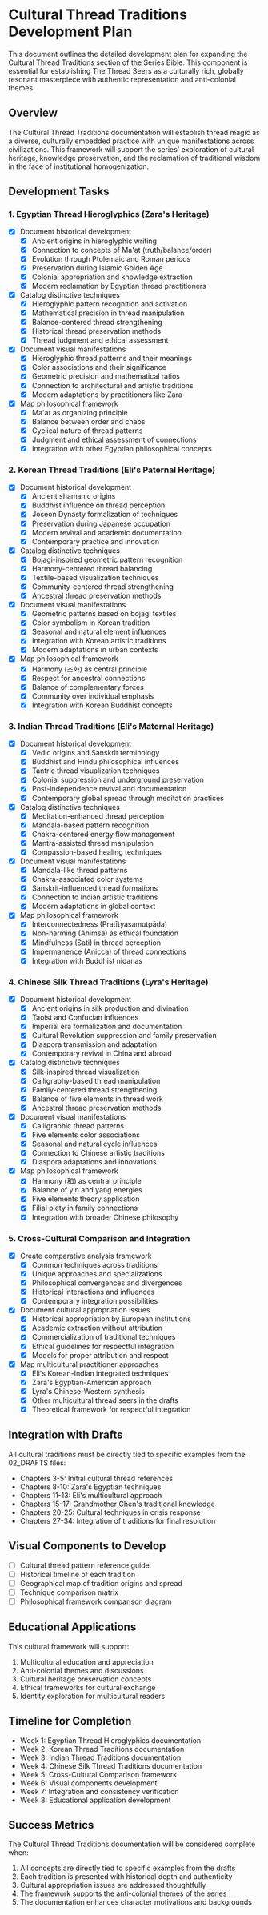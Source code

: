 # Cultural Thread Traditions Development Plan

This document outlines the detailed development plan for expanding the Cultural Thread Traditions section of the Series Bible. This component is essential for establishing The Thread Seers as a culturally rich, globally resonant masterpiece with authentic representation and anti-colonial themes.

## Overview

The Cultural Thread Traditions documentation will establish thread magic as a diverse, culturally embedded practice with unique manifestations across civilizations. This framework will support the series' exploration of cultural heritage, knowledge preservation, and the reclamation of traditional wisdom in the face of institutional homogenization.

## Development Tasks

### 1. Egyptian Thread Hieroglyphics (Zara's Heritage)

- [x] Document historical development
  - [x] Ancient origins in hieroglyphic writing
  - [x] Connection to concepts of Ma'at (truth/balance/order)
  - [x] Evolution through Ptolemaic and Roman periods
  - [x] Preservation during Islamic Golden Age
  - [x] Colonial appropriation and knowledge extraction
  - [x] Modern reclamation by Egyptian thread practitioners

- [x] Catalog distinctive techniques
  - [x] Hieroglyphic pattern recognition and activation
  - [x] Mathematical precision in thread manipulation
  - [x] Balance-centered thread strengthening
  - [x] Historical thread preservation methods
  - [x] Thread judgment and ethical assessment

- [x] Document visual manifestations
  - [x] Hieroglyphic thread patterns and their meanings
  - [x] Color associations and their significance
  - [x] Geometric precision and mathematical ratios
  - [x] Connection to architectural and artistic traditions
  - [x] Modern adaptations by practitioners like Zara

- [x] Map philosophical framework
  - [x] Ma'at as organizing principle
  - [x] Balance between order and chaos
  - [x] Cyclical nature of thread patterns
  - [x] Judgment and ethical assessment of connections
  - [x] Integration with other Egyptian philosophical concepts

### 2. Korean Thread Traditions (Eli's Paternal Heritage)

- [x] Document historical development
  - [x] Ancient shamanic origins
  - [x] Buddhist influence on thread perception
  - [x] Joseon Dynasty formalization of techniques
  - [x] Preservation during Japanese occupation
  - [x] Modern revival and academic documentation
  - [x] Contemporary practice and innovation

- [x] Catalog distinctive techniques
  - [x] Bojagi-inspired geometric pattern recognition
  - [x] Harmony-centered thread balancing
  - [x] Textile-based visualization techniques
  - [x] Community-centered thread strengthening
  - [x] Ancestral thread preservation methods

- [x] Document visual manifestations
  - [x] Geometric patterns based on bojagi textiles
  - [x] Color symbolism in Korean tradition
  - [x] Seasonal and natural element influences
  - [x] Integration with Korean artistic traditions
  - [x] Modern adaptations in urban contexts

- [x] Map philosophical framework
  - [x] Harmony (조화) as central principle
  - [x] Respect for ancestral connections
  - [x] Balance of complementary forces
  - [x] Community over individual emphasis
  - [x] Integration with Korean Buddhist concepts

### 3. Indian Thread Traditions (Eli's Maternal Heritage)

- [x] Document historical development
  - [x] Vedic origins and Sanskrit terminology
  - [x] Buddhist and Hindu philosophical influences
  - [x] Tantric thread visualization techniques
  - [x] Colonial suppression and underground preservation
  - [x] Post-independence revival and documentation
  - [x] Contemporary global spread through meditation practices

- [x] Catalog distinctive techniques
  - [x] Meditation-enhanced thread perception
  - [x] Mandala-based pattern recognition
  - [x] Chakra-centered energy flow management
  - [x] Mantra-assisted thread manipulation
  - [x] Compassion-based healing techniques

- [x] Document visual manifestations
  - [x] Mandala-like thread patterns
  - [x] Chakra-associated color systems
  - [x] Sanskrit-influenced thread formations
  - [x] Connection to Indian artistic traditions
  - [x] Modern adaptations in global context

- [x] Map philosophical framework
  - [x] Interconnectedness (Pratītyasamutpāda)
  - [x] Non-harming (Ahimsa) as ethical foundation
  - [x] Mindfulness (Sati) in thread perception
  - [x] Impermanence (Anicca) of thread connections
  - [x] Integration with Buddhist nidanas

### 4. Chinese Silk Thread Traditions (Lyra's Heritage)

- [x] Document historical development
  - [x] Ancient origins in silk production and divination
  - [x] Taoist and Confucian influences
  - [x] Imperial era formalization and documentation
  - [x] Cultural Revolution suppression and family preservation
  - [x] Diaspora transmission and adaptation
  - [x] Contemporary revival in China and abroad

- [x] Catalog distinctive techniques
  - [x] Silk-inspired thread visualization
  - [x] Calligraphy-based thread manipulation
  - [x] Family-centered thread strengthening
  - [x] Balance of five elements in thread work
  - [x] Ancestral thread preservation methods

- [x] Document visual manifestations
  - [x] Calligraphic thread patterns
  - [x] Five elements color associations
  - [x] Seasonal and natural cycle influences
  - [x] Connection to Chinese artistic traditions
  - [x] Diaspora adaptations and innovations

- [x] Map philosophical framework
  - [x] Harmony (和) as central principle
  - [x] Balance of yin and yang energies
  - [x] Five elements theory application
  - [x] Filial piety in family connections
  - [x] Integration with broader Chinese philosophy

### 5. Cross-Cultural Comparison and Integration

- [x] Create comparative analysis framework
  - [x] Common techniques across traditions
  - [x] Unique approaches and specializations
  - [x] Philosophical convergences and divergences
  - [x] Historical interactions and influences
  - [x] Contemporary integration possibilities

- [x] Document cultural appropriation issues
  - [x] Historical appropriation by European institutions
  - [x] Academic extraction without attribution
  - [x] Commercialization of traditional techniques
  - [x] Ethical guidelines for respectful integration
  - [x] Models for proper attribution and respect

- [x] Map multicultural practitioner approaches
  - [x] Eli's Korean-Indian integrated techniques
  - [x] Zara's Egyptian-American approach
  - [x] Lyra's Chinese-Western synthesis
  - [x] Other multicultural thread seers in the drafts
  - [x] Theoretical framework for respectful integration

## Integration with Drafts

All cultural traditions must be directly tied to specific examples from the 02_DRAFTS files:

- Chapters 3-5: Initial cultural thread references
- Chapters 8-10: Zara's Egyptian techniques
- Chapters 11-13: Eli's multicultural approach
- Chapters 15-17: Grandmother Chen's traditional knowledge
- Chapters 20-25: Cultural techniques in crisis response
- Chapters 27-34: Integration of traditions for final resolution

## Visual Components to Develop

- [ ] Cultural thread pattern reference guide
- [ ] Historical timeline of each tradition
- [ ] Geographical map of tradition origins and spread
- [ ] Technique comparison matrix
- [ ] Philosophical framework comparison diagram

## Educational Applications

This cultural framework will support:

1. Multicultural education and appreciation
2. Anti-colonial themes and discussions
3. Cultural heritage preservation concepts
4. Ethical frameworks for cultural exchange
5. Identity exploration for multicultural readers

## Timeline for Completion

- Week 1: Egyptian Thread Hieroglyphics documentation
- Week 2: Korean Thread Traditions documentation
- Week 3: Indian Thread Traditions documentation
- Week 4: Chinese Silk Thread Traditions documentation
- Week 5: Cross-Cultural Comparison framework
- Week 6: Visual components development
- Week 7: Integration and consistency verification
- Week 8: Educational application development

## Success Metrics

The Cultural Thread Traditions documentation will be considered complete when:

1. All concepts are directly tied to specific examples from the drafts
2. Each tradition is presented with historical depth and authenticity
3. Cultural appropriation issues are addressed thoughtfully
4. The framework supports the anti-colonial themes of the series
5. The documentation enhances character motivations and backgrounds
